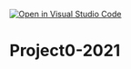 [![Open in Visual Studio Code](https://classroom.github.com/assets/open-in-vscode-f059dc9a6f8d3a56e377f745f24479a46679e63a5d9fe6f495e02850cd0d8118.svg)](https://classroom.github.com/online_ide?assignment_repo_id=7373550&assignment_repo_type=AssignmentRepo)
# Project0-2021
 
 
<html>
<head>
	<title>百度一下，你就知道</title>
	<link href="baidu.ico" rel="shortcut icon" type="F:\WEB\1.jpg"/>
	<style>
	.div_head{
			width:100%;
			height:150px;
			
			margin-top:0px;
	}
	
	.div_mid{
			width:100%;
			height:130px;
			
			margin-top:0px;
	}
	.div_body{
			width:100%;
			height:200px;
			
			margin-top:0px;
	}
	.div_base{
			width:100%;
			height:60px;
			
			float:left;
			margin-top:0px;
	}
	.div_based{
			width:100%;
			height:100%;
			
			float:left;
			margin-top:0px;
			
	}
	
	
	.div_head1{
		width:540px;
		height:24px;
		
		float:right;
		margin-top:25px;
		
	}
	.div_head2{
			width:50px;
			height:24px;
			
			float:left;
			line-height:24px;
			text-align:center;			
	}
	.div_mid1{
			width:270px;
			height:130px;
			
			float:left;
			
			margin-left:39%;
	}	
	.div_body1{
			width:600px;
			height:36px;
			background-color:#999;
			float:left;
			
			margin-left:32%;
	}	
	
	.div_base1{
			width:60px;
			height:60px;
			margin:0 auto;
			float:left;
			margin-top:5%;
	}
 
	</style>
</head>
<body style="margin:0 auto">
	<div class="div_head" >
			<div class="div_head1">
					<div class="div_head2" ><font size="1" ><ins>新闻 </ins></font></div>               
					<div class="div_head2" ><font size="1" ><ins>hao123</ins> </font></ins></div> 
					<div class="div_head2" ><font size="1" ><ins>地图 </ins></font></div> 
					<div class="div_head2" ><font size="1" ><ins>资源 </ins></font></div> 
					<div class="div_head2" ><font size="1" ><ins>视频 </ins></font></div> 
					<div class="div_head2" ><font size="1" ><ins>贴吧 </ins></font></div> 
					<div class="div_head2" ><font size="1" ><ins>学术 </ins></font></div> 
					<div class="div_head2" ><font size="1" ><ins>登录 </ins></font></div> 
					<div class="div_head2" ><font size="1" ><ins>设置 </ins></font></div>
					<div class="div_head2" style="width:70px;background-color:#38f" ><font size="1" color="white" >更多产品</font></div> 
			</div>
	</div>
 
	<div class="div_mid" >
	
		<div class="div_mid1" >
			<a href="https://www.baidu.com/s?wd=%E7%BD%91%E7%BB%9C%E8%A1%A8%E6%83%85%E7%AC%A6%E5%8F%B7%E8%AF%9E%E7%94%9F&sa=ire_dl_gh_logo&rsv_dl=igh_logo_pcs" target="_blank">
				<img  height=130 width=270 src="https://www.baidu.com/img/bd_logo1.png?where=super" title="百度一下你就知道"/>
			</a>	
 
		</div>
	</div>
 
	<div class="div_body" >
			<div class="div_body1" >
					<form action="https://www.baidu.com/s"  method="get"  >
					<input style="width:500px;height:36px;"type="text"/><input id="gender" name="gender" type="submit"  value="百度一下"style="width:100px;height:36px;"/>	
					</form>
			</div>
	</div>
	
	<div class="div_base" >
				<div class="div_base1" style="margin-left:48%;">
						<img  height=60 width=60 src="F:\WEB\1.jpg" title="我是一个二维码"/>
				</div>
	</div>
	
	
</body>
</html>
